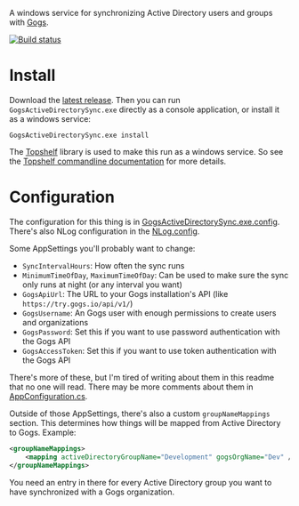 A windows service for synchronizing Active Directory users and groups with [Gogs](https://gogs.io/).

[![Build status](https://ci.appveyor.com/api/projects/status/bfw9yd8a49sdbrc2?svg=true)](https://ci.appveyor.com/project/22222/gogs-adsync)

Install
=======
Download the [latest release](https://github.com/22222/gogs-adsync/releases).  Then you can run `GogsActiveDirectorySync.exe` directly as a console application, or install it as a windows service:

```
GogsActiveDirectorySync.exe install
```

The [Topshelf](http://topshelf-project.com/) library is used to make this run as a windows service.  So see the [Topshelf commandline documentation](http://docs.topshelf-project.com/en/latest/overview/commandline.html) for more details.


Configuration
=============
The configuration for this thing is in [GogsActiveDirectorySync.exe.config](GogsActiveDirectorySync/App.config).  There's also NLog configuration in the [NLog.config](GogsActiveDirectorySync/NLog.config).

Some AppSettings you'll probably want to change:

* `SyncIntervalHours`: How often the sync runs
* `MinimumTimeOfDay`, `MaximumTimeOfDay`: Can be used to make sure the sync only runs at night (or any interval you want)
* `GogsApiUrl`: The URL to your Gogs installation's API (like `https://try.gogs.io/api/v1/`)
* `GogsUsername`: An Gogs user with enough permissions to create users and organizations
* `GogsPassword`: Set this if you want to use password authentication with the Gogs API
* `GogsAccessToken`: Set this if you want to use token authentication with the Gogs API

There's more of these, but I'm tired of writing about them in this readme that no one will read.  There may be more comments about them in [AppConfiguration.cs](GogsActiveDirectorySync/AppConfiguration.cs).

Outside of those AppSettings, there's also a custom `groupNameMappings` section.  This determines how things will be mapped from Active Directory to Gogs.  Example:

```xml
<groupNameMappings>
	<mapping activeDirectoryGroupName="Development" gogsOrgName="Dev" />
</groupNameMappings>
```

You need an entry in there for every Active Directory group you want to have synchronized with a Gogs organization.
